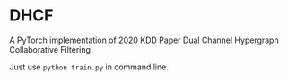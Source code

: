 # DHCF
A PyTorch implementation of 2020 KDD Paper Dual Channel Hypergraph Collaborative Filtering

Just use `python train.py` in command line.
